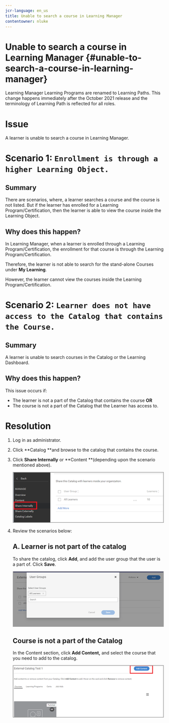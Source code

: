 ```yaml
---
jcr-language: en_us
title: Unable to search a course in Learning Manager
contentowner: nluke
---
```



# Unable to search a course in Learning Manager {#unable-to-search-a-course-in-learning-manager}

Learning Manager Learning Programs are renamed to Learning Paths. This change happens immediately after the October 2021 release and the terminology of Learning Path is reflected for all roles.

# **Issue**

A learner is unable to search a course in Learning Manager.

# **Scenario 1:**  `Enrollment is through a higher Learning Object.`

## **Summary**

There are scenarios, where, a learner searches a course and the course is not listed. But if the learner has enrolled for a Learning Program/Certification, then the learner is able to view the course inside the Learning Object.

## **Why does this happen?**

In Learning Manager, when a learner is enrolled through a Learning Program/Certification, the enrollment for that course is through the Learning Program/Certification.

Therefore, the learner is not able to search for the stand-alone Courses under **My Learning**.

However, the learner cannot view the courses inside the Learning Program/Certification.

# **Scenario 2:**  `Learner does not have access to the Catalog that contains the Course.`

## **Summary**

A learner is unable to search courses in the Catalog or the Learning Dashboard.

## **Why does this happen?**

This issue occurs if:

* The learner is not a part of the Catalog that contains the course **OR**
* The course is not a part of the Catalog that the Learner has access to.

# **Resolution**

1. Log in as administrator.   

1. Click **Catalog **and browse to the catalog that contains the course. 
1. Click **Share Internally** or **Content **(depending upon the scenario mentioned above).

   ![](assets/cp-share-internally.png)

1. Review the scenarios below:

   ## A. Learner is not part of the catalog

   To share the catalog, click **Add**, and add the user group that the user is a part of. Click **Save**.

   ![](assets/cp-add-user-group.png)

   ## **Course is not a part of the Catalog**

   In the Content section, click **Add Content,** and select the course that you need to add to the catalog.

   ![](assets/cp-add-content.png)

